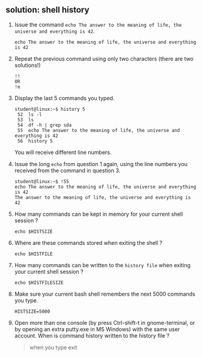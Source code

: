 ## solution: shell history

1. Issue the command `echo The answer to the meaning of life, the universe and everything is 42`.

    ```
    echo The answer to the meaning of life, the universe and everything is 42
    ```

2. Repeat the previous command using only two characters (there are two solutions!)

    ```
    !!
    OR
    !e
    ```

3. Display the last 5 commands you typed.

    ```
    student@linux:~$ history 5
     52  ls -l
     53  ls
     54  df -h | grep sda
     55  echo The answer to the meaning of life, the universe and everything is 42
     56  history 5
    ```

    You will receive different line numbers.

4. Issue the long `echo` from question 1 again, using the line numbers you received from the command in question 3.

    ```
    student@linux:~$ !55
    echo The answer to the meaning of life, the universe and everything is 42
    The answer to the meaning of life, the universe and everything is 42
    ```

5. How many commands can be kept in memory for your current shell session ?

    ```
    echo $HISTSIZE
    ```

6. Where are these commands stored when exiting the shell ?

    ```
    echo $HISTFILE
    ```

7. How many commands can be written to the `history file` when exiting your current shell session ?

    ```
    echo $HISTFILESIZE
    ```

8. Make sure your current bash shell remembers the next 5000 commands you type.

    ```
    HISTSIZE=5000
    ```

9. Open more than one console (by press Ctrl-shift-t in gnome-terminal, or by opening an extra putty.exe in MS Windows) with the same user account. When is command history written to the history file ?

    > when you type exit


